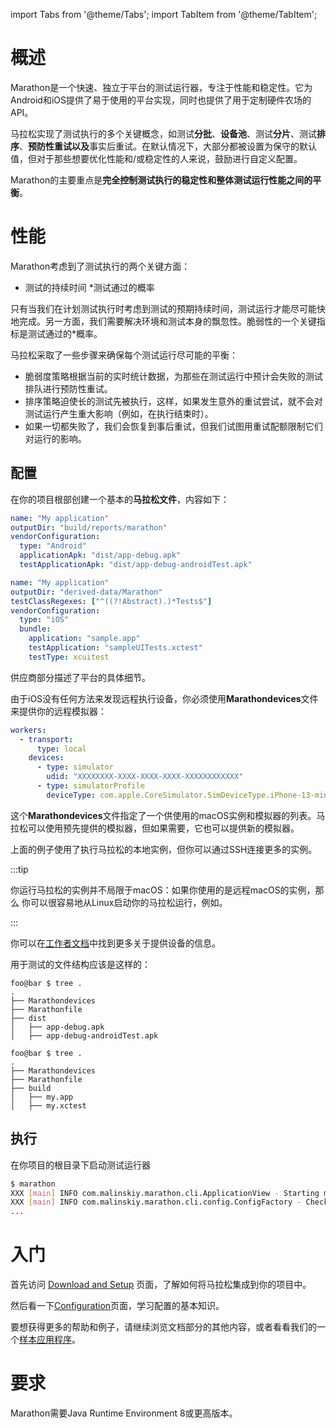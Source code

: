 import Tabs from '@theme/Tabs';
import TabItem from '@theme/TabItem';

# 概述

Marathon是一个快速、独立于平台的测试运行器，专注于性能和稳定性。它为Android和iOS提供了易于使用的平台实现，同时也提供了用于定制硬件农场的API。

马拉松实现了测试执行的多个关键概念，如测试**分批**、**设备池**、测试**分片**、测试**排序**、**预防性重试以及**事实后重试。在默认情况下，大部分都被设置为保守的默认值，但对于那些想要优化性能和/或稳定性的人来说，鼓励进行自定义配置。

Marathon的主要重点是**完全控制测试执行的稳定性和整体测试运行性能之间的平衡**。

# 性能
Marathon考虑到了测试执行的两个关键方面：
* 测试的持续时间
*测试通过的概率

只有当我们在计划测试执行时考虑到测试的预期持续时间，测试运行才能尽可能快地完成。另一方面，我们需要解决环境和测试本身的飘忽性。脆弱性的一个关键指标是测试通过的*概率。

马拉松采取了一些步骤来确保每个测试运行尽可能的平衡：
* 脆弱度策略根据当前的实时统计数据，为那些在测试运行中预计会失败的测试排队进行预防性重试。
* 排序策略迫使长的测试先被执行，这样，如果发生意外的重试尝试，就不会对测试运行产生重大影响（例如，在执行结束时）。
* 如果一切都失败了，我们会恢复到事后重试，但我们试图用重试配额限制它们对运行的影响。

## 配置

在你的项目根部创建一个基本的**马拉松文件**，内容如下：
<Tabs>
<TabItem value="Android" label="Android">

```yaml
name: "My application"
outputDir: "build/reports/marathon"
vendorConfiguration:
  type: "Android"
  applicationApk: "dist/app-debug.apk"
  testApplicationApk: "dist/app-debug-androidTest.apk"
```

</TabItem>
<TabItem value="iOS" label="iOS">

```yaml
name: "My application"
outputDir: "derived-data/Marathon"
testClassRegexes: ["^((?!Abstract).)*Tests$"]
vendorConfiguration:
  type: "iOS"
  bundle:
    application: "sample.app"
    testApplication: "sampleUITests.xctest"
    testType: xcuitest
```

</TabItem>
</Tabs>


供应商部分描述了平台的具体细节。

由于iOS没有任何方法来发现远程执行设备，你必须使用**Marathondevices**文件来提供你的远程模拟器：

```yaml
workers:
  - transport:
      type: local
    devices:
      - type: simulator
        udid: "XXXXXXXX-XXXX-XXXX-XXXX-XXXXXXXXXXXX"
      - type: simulatorProfile
        deviceType: com.apple.CoreSimulator.SimDeviceType.iPhone-13-mini
```

这个**Marathondevices**文件指定了一个供使用的macOS实例和模拟器的列表。马拉松可以使用预先提供的模拟器，但如果需要，它也可以提供新的模拟器。

上面的例子使用了执行马拉松的本地实例，但你可以通过SSH连接更多的实例。

:::tip

你运行马拉松的实例并不局限于macOS：如果你使用的是远程macOS的实例，那么
你可以很容易地从Linux启动你的马拉松运行，例如。

:::

你可以在[工作者文档][1]中找到更多关于提供设备的信息。

用于测试的文件结构应该是这样的：

<Tabs>
<TabItem value="Android" label="Android">

```shell-session
foo@bar $ tree .  
.
├── Marathondevices
├── Marathonfile
├── dist
│   ├── app-debug.apk
│   ├── app-debug-androidTest.apk
```

</TabItem>
<TabItem value="iOS" label="iOS">

```shell-session
foo@bar $ tree .  
.
├── Marathondevices
├── Marathonfile
├── build
│   ├── my.app
│   ├── my.xctest

```

</TabItem>
</Tabs>

## 执行

在你项目的根目录下启动测试运行器
```bash
$ marathon 
XXX [main] INFO com.malinskiy.marathon.cli.ApplicationView - Starting marathon
XXX [main] INFO com.malinskiy.marathon.cli.config.ConfigFactory - Checking Marathonfile config
...
```

# 入门
首先访问 [Download and Setup][2] 页面，了解如何将马拉松集成到你的项目中。

然后看一下[Configuration][3]页面，学习配置的基本知识。

要想获得更多的帮助和例子，请继续浏览文档部分的其他内容，或者看看我们的一个[样本应用程序][4]。

# 要求
Marathon需要Java Runtime Environment 8或更高版本。

[1]: /ios/workers.md
[2]: /intro/install.md
[3]: /intro/configure.md
[4]: https://github.com/MarathonLabs/marathon/tree/develop/sample
